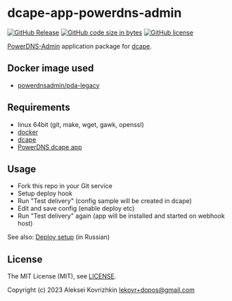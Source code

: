 # dcape-app-powerdns-admin

[![GitHub Release][1]][2] [![GitHub code size in bytes][3]]() [![GitHub license][4]][5]

[1]: https://img.shields.io/github/release/dopos/dcape-app-powerdns-admin.svg
[2]: https://github.com/dopos/dcape-app-powerdns-admin/releases
[3]: https://img.shields.io/github/languages/code-size/dopos/dcape-app-powerdns-admin.svg
[4]: https://img.shields.io/github/license/dopos/dcape-app-powerdns-admin.svg
[5]: LICENSE

[PowerDNS-Admin](https://github.com/PowerDNS-Admin/PowerDNS-Admin) application package for [dcape](https://github.com/dopos/dcape).

## Docker image used

* [powerdnsadmin/pda-legacy](https://hub.docker.com/r/powerdnsadmin/pda-legacy)

## Requirements

* linux 64bit (git, make, wget, gawk, openssl)
* [docker](http://docker.io)
* [dcape](https://github.com/dopos/dcape)
* [PowerDNS dcape app](https://github.com/dopos/dcape-app-powerdns)

## Usage

* Fork this repo in your Git service
* Setup deploy hook
* Run "Test delivery" (config sample will be created in dcape)
* Edit and save config (enable deploy etc)
* Run "Test delivery" again (app will be installed and started on webhook host)

See also: [Deploy setup](https://github.com/dopos/dcape/blob/master/DEPLOY.md) (in Russian)

## License

The MIT License (MIT), see [LICENSE](LICENSE).

Copyright (c) 2023 Aleksei Kovrizhkin <lekovr+dopos@gmail.com>
